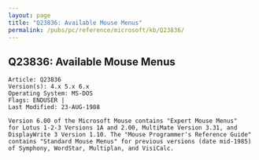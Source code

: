 ```yaml
---
layout: page
title: "Q23836: Available Mouse Menus"
permalink: /pubs/pc/reference/microsoft/kb/Q23836/
---
```


## Q23836: Available Mouse Menus

	Article: Q23836
	Version(s): 4.x 5.x 6.x
	Operating System: MS-DOS
	Flags: ENDUSER |
	Last Modified: 23-AUG-1988
	
	Version 6.00 of the Microsoft Mouse contains "Expert Mouse Menus"
	for Lotus 1-2-3 Versions 1A and 2.00, MultiMate Version 3.31, and
	DisplayWrite 3 Version 1.10. The "Mouse Programmer's Reference Guide"
	contains "Standard Mouse Menus" for previous versions (date mid-1985)
	of Symphony, WordStar, Multiplan, and VisiCalc.
